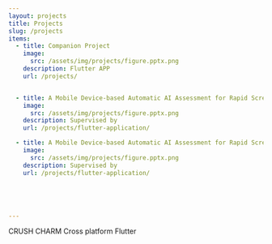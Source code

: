 ```yaml
---
layout: projects
title: Projects
slug: /projects
items:
  - title: Companion Project
    image:
      src: /assets/img/projects/figure.pptx.png
    description: Flutter APP
    url: /projects/


  - title: A Mobile Device-based Automatic AI Assessment for Rapid Screening of Language Abnormalities Using Chinese Spontaneous Speech
    image:
      src: /assets/img/projects/figure.pptx.png
    description: Supervised by 
    url: /projects/flutter-application/

  - title: A Mobile Device-based Automatic AI Assessment for Rapid Screening of Language Abnormalities Using Chinese Spontaneous Speech
    image:
      src: /assets/img/projects/figure.pptx.png
    description: Supervised by 
    url: /projects/flutter-application/





---
```

CRUSH
CHARM
Cross platform
Flutter



<br />
